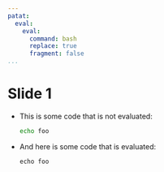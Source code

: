 ```yaml
---
patat:
  eval:
    eval:
      command: bash
      replace: true
      fragment: false
...
```


# Slide 1

 -  This is some code that is not evaluated:

    ```bash
    echo foo
    ```

 -  And here is some code that is evaluated:

    ```eval
    echo foo
    ```
